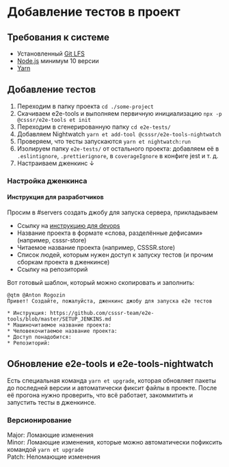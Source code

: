 # Добавление тестов в проект

## Требования к системе

- Установленный [Git LFS](https://git-lfs.github.com)
- [Node.js](https://nodejs.org/en/) минимум 10 версии
- [Yarn](https://yarnpkg.com/lang/en/docs/install/)

## Добавление тестов

1. Переходим в папку проекта `cd ./some-project`
1. Скачиваем e2e-tools и выполняем первичную инициализацию `npx -p @csssr/e2e-tools et init`
1. Переходим в сгенерированную папку `cd e2e-tests/`
1. Добавляем Nightwatch `yarn et add-tool @csssr/e2e-tools-nightwatch`
1. Проверяем, что тесты запускаются `yarn et nightwatch:run`
1. Изолируем папку `e2e-tests/` от остального проекта: добавляем её в `.eslintignore`, `.prettierignore`, в `coverageIgnore` в конфиге jest и т. д.
1. Настраиваем дженкинс ↓

### Настройка дженкинса

#### Инструкция для разработчиков

Просим в #servers создать джобу для запуска сервера, прикладываем

- Ссылку на [инструкцию для devops](https://github.com/csssr-team/e2e-tools/blob/master/SETUP_JENKINS.md)
- Название проекта в формате «слова, разделённые дефисами» (например, csssr-store)
- Читаемое название проекта (например, CSSSR.store)
- Список людей, которым нужен доступ к запуску тестов (и прочим сборкам проекта в дженкинсе)
- Ссылку на репозиторий

Вот готовый шаблон, который можно скопировать и заполнить:

```
@qtm @Anton Rogozin
Привет! Создайте, пожалуйста, дженкинс джобу для запуска e2e тестов

* Инструкция: https://github.com/csssr-team/e2e-tools/blob/master/SETUP_JENKINS.md
* Машиночитаемое название проекта:
* Человекочитаемое название проекта:
* Доступ понадобится:
* Репозиторий:
```

## Обновление e2e-tools и e2e-tools-nightwatch

Есть специальная команда `yarn et upgrade`, которая обновляет пакеты до последней версии
и автоматически фиксит файлы в проекте. После её прогона нужно проверить, что всё работает,
закоммитить и запустить тесты в дженкинсе.

### Версионирование

Major: Ломающие изменения  
Minor: Ломающие изменения, которые можно автоматически пофиксить командой `yarn et upgrade`  
Patch: Неломающие изменения
